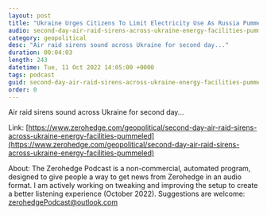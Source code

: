 ```yaml
---
layout: post
title: "Ukraine Urges Citizens To Limit Electricity Use As Russia Pummels Infrastructure"
audio: second-day-air-raid-sirens-across-ukraine-energy-facilities-pummeled-0
category: geopolitical
desc: "Air raid sirens sound across Ukraine for second day..."
duration: 00:04:03
length: 243
datetime: Tue, 11 Oct 2022 14:05:00 +0000
tags: podcast
guid: second-day-air-raid-sirens-across-ukraine-energy-facilities-pummeled-0
order: 0
---
```

Air raid sirens sound across Ukraine for second day...

Link: [https://www.zerohedge.com/geopolitical/second-day-air-raid-sirens-across-ukraine-energy-facilities-pummeled](https://www.zerohedge.com/geopolitical/second-day-air-raid-sirens-across-ukraine-energy-facilities-pummeled)

About: The Zerohedge Podcast is a non-commercial, automated program, designed to give people a way to get news from Zerohedge in an audio format.  I am actively working on tweaking and improving the setup to create a better listening experience (October 2022).  Suggestions are welcome: [zerohedgePodcast@outlook.com](mailto:zerohedgePodcast@outlook.com)